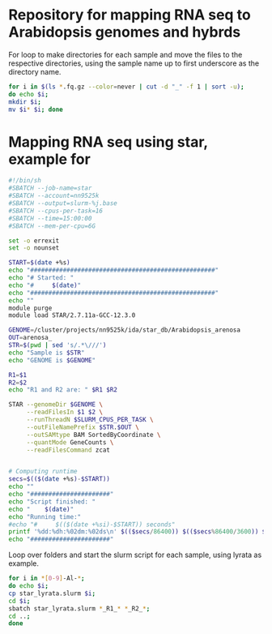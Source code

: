 # Repository for mapping RNA seq to Arabidopsis genomes and hybrds

For loop to make directories for each sample and move the files to the respective directories, using the sample name up to first underscore as the directory name.
    
```bash
for i in $(ls *.fq.gz --color=never | cut -d "_" -f 1 | sort -u); 
do echo $i; 
mkdir $i; 
mv $i* $i; done
```

# Mapping RNA seq using star, example for 

```bash
#!/bin/sh
#SBATCH --job-name=star
#SBATCH --account=nn9525k
#SBATCH --output=slurm-%j.base
#SBATCH --cpus-per-task=16
#SBATCH --time=15:00:00
#SBATCH --mem-per-cpu=6G

set -o errexit
set -o nounset

START=$(date +%s)
echo "###################################################"
echo "# Started: "
echo "#     $(date)"
echo "###################################################"
echo ""
module purge
module load STAR/2.7.11a-GCC-12.3.0

GENOME=/cluster/projects/nn9525k/ida/star_db/Arabidopsis_arenosa
OUT=arenosa_
STR=$(pwd | sed 's/.*\///')
echo "Sample is $STR"
echo "GENOME is $GENOME"

R1=$1
R2=$2
echo "R1 and R2 are: " $R1 $R2

STAR --genomeDir $GENOME \
     --readFilesIn $1 $2 \
     --runThreadN $SLURM_CPUS_PER_TASK \
     --outFileNamePrefix $STR.$OUT \
     --outSAMtype BAM SortedByCoordinate \
     --quantMode GeneCounts \
     --readFilesCommand zcat


# Computing runtime
secs=$(($(date +%s)-$START))
echo ""
echo "######################"
echo "Script finished: "
echo "    $(date)"
echo "Running time:"
#echo "#     $(($(date +%si)-$START)) seconds"
printf '%dd:%dh:%02dm:%02ds\n' $(($secs/86400)) $(($secs%86400/3600)) $(($secs%3600/60)) $(($secs%60))
echo "######################"
```

Loop over folders and start the slurm script for each sample, using lyrata as example.

```bash
for i in *[0-9]-Al-*; 
do echo $i; 
cp star_lyrata.slurm $i;
cd $i; 
sbatch star_lyrata.slurm *_R1_* *_R2_*; 
cd ..; 
done
```
